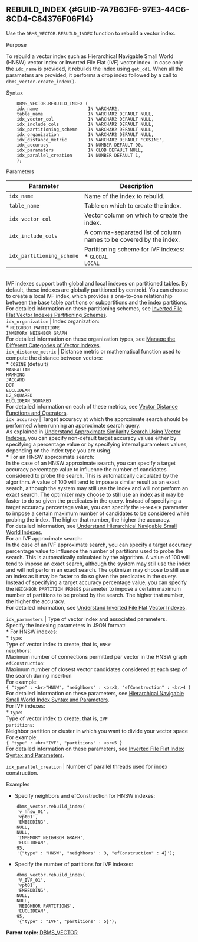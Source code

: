 ## REBUILD_INDEX {#GUID-7A7B63F6-97E3-44C6-8CD4-C84376F06F14}

Use the `DBMS_VECTOR.REBUILD_INDEX` function to rebuild a vector index. 

Purpose

To rebuild a vector index such as Hierarchical Navigable Small World (HNSW) vector index or Inverted File Flat (IVF) vector index. In case only the `idx_name` is provided, it rebuilds the index using `get_ddl`. When all the parameters are provided, it performs a drop index followed by a call to `dbms_vector.create_index()`. 

Syntax
```
    DBMS_VECTOR.REBUILD_INDEX (
    idx_name                   IN VARCHAR2,
    table_name                 IN VARCHAR2 DEFAULT NULL,
    idx_vector_col             IN VARCHAR2 DEFAULT NULL,
    idx_include_cols           IN VARCHAR2 DEFAULT NULL,
    idx_partitioning_scheme    IN VARCHAR2 DEFAULT NULL,
    idx_organization           IN VARCHAR2 DEFAULT NULL,
    idx_distance_metric        IN VARCHAR2 DEFAULT 'COSINE',
    idx_accuracy               IN NUMBER DEFAULT 90,
    idx_parameters             IN CLOB DEFAULT NULL,
    idx_parallel_creation      IN NUMBER DEFAULT 1,
    );
```
    

Parameters

Parameter | Description  
---|---  
`idx_name` |  Name of the index to rebuild.  
`table_name` |  Table on which to create the index.  
`idx_vector_col ` |  Vector column on which to create the index.  
`idx_include_cols` |  A comma-separated list of column names to be covered by the index.  
`idx_partitioning_scheme` |  Partitioning scheme for IVF indexes: <br>* `GLOBAL` <br>`LOCAL`
<br>IVF indexes support both global and local indexes on partitioned tables. By default, these indexes are globally partitioned by centroid. You can choose to create a local IVF index, which provides a one-to-one relationship between the base table partitions or subpartitions and the index partitions.<br>For detailed information on these partitioning schemes, see [Inverted File Flat Vector Indexes Partitioning Schemes](https://docs.oracle.com/pls/topic/lookup?ctx=en/database/oracle/oracle-database/23/vecse&id=VECSE-GUID-98797C70-269E-42E9-B24B-1E3C461D5932).   
`idx_organization` |  Index organization: <br>* `NEIGHBOR PARTITIONS` <br>`INMEMORY NEIGHBOR GRAPH`
<br>For detailed information on these organization types, see [Manage the Different Categories of Vector Indexes](https://docs.oracle.com/pls/topic/lookup?ctx=en/database/oracle/oracle-database/23/vecse&id=VECSE-GUID-5D9B6B92-C62C-4927-9FB2-7A4437F24A19).   
`idx_distance_metric` |  Distance metric or mathematical function used to compute the distance between vectors: <br>* `COSINE` (default) <br>`MANHATTAN`<br>`HAMMING`<br>`JACCARD`<br>`DOT`<br>`EUCLIDEAN`<br>`L2_SQUARED`<br>`EUCLIDEAN_SQUARED`
<br>For detailed information on each of these metrics, see [Vector Distance Functions and Operators](https://docs.oracle.com/pls/topic/lookup?ctx=en/database/oracle/oracle-database/23/vecse&id=VECSE-GUID-8667D062-8084-4E55-8BD7-2C84E05F52FA).   
`idx_accuracy` |  Target accuracy at which the approximate search should be performed when running an approximate search query.<br>As explained in [Understand Approximate Similarity Search Using Vector Indexes](https://docs.oracle.com/pls/topic/lookup?ctx=en/database/oracle/oracle-database/23/vecse&id=VECSE-GUID-69B32E29-4ACA-4483-8607-BEDC2EFF6EEB), you can specify non-default target accuracy values either by specifying a percentage value or by specifying internal parameters values, depending on the index type you are using. <br>* For an HNSW approximate search: <br>In the case of an HNSW approximate search, you can specify a target accuracy percentage value to influence the number of candidates considered to probe the search. This is automatically calculated by the algorithm. A value of 100 will tend to impose a similar result as an exact search, although the system may still use the index and will not perform an exact search. The optimizer may choose to still use an index as it may be faster to do so given the predicates in the query. Instead of specifying a target accuracy percentage value, you can specify the `EFSEARCH` parameter to impose a certain maximum number of candidates to be considered while probing the index. The higher that number, the higher the accuracy. <br>For detailed information, see [Understand Hierarchical Navigable Small World Indexes](https://docs.oracle.com/pls/topic/lookup?ctx=en/database/oracle/oracle-database/23/vecse&id=VECSE-GUID-23E74FFC-B6A5-4374-9813-F2634AC43410).  <br>For an IVF approximate search: <br>In the case of an IVF approximate search, you can specify a target accuracy percentage value to influence the number of partitions used to probe the search. This is automatically calculated by the algorithm. A value of 100 will tend to impose an exact search, although the system may still use the index and will not perform an exact search. The optimizer may choose to still use an index as it may be faster to do so given the predicates in the query. Instead of specifying a target accuracy percentage value, you can specify the `NEIGHBOR PARTITION PROBES` parameter to impose a certain maximum number of partitions to be probed by the search. The higher that number, the higher the accuracy. <br>For detailed information, see [Understand Inverted File Flat Vector Indexes](https://docs.oracle.com/pls/topic/lookup?ctx=en/database/oracle/oracle-database/23/vecse&id=VECSE-GUID-332E5EA7-6CE9-4392-AB2B-3124BF832C5E).   
  
`idx_parameters` |  Type of vector index and associated parameters.<br>Specify the indexing parameters in JSON format: <br>* For HNSW indexes: <br>* `type`: <br>Type of vector index to create, that is, `HNSW` <br>`neighbors`: <br>Maximum number of connections permitted per vector in the HNSW graph  <br>`efConstruction`: <br>Maximum number of closest vector candidates considered at each step of the search during insertion 
<br>For example: <br>```{ "type" : <br>"HNSW", "neighbors" : <br>3, "efConstruction" : <br>4 }```<br>For detailed information on these parameters, see [Hierarchical Navigable Small World Index Syntax and Parameters](https://docs.oracle.com/pls/topic/lookup?ctx=en/database/oracle/oracle-database/23/vecse&id=VECSE-GUID-0D538811-D59F-46FB-9453-1A6BD822EEED).  <br>For IVF indexes: <br>* `type`: <br>Type of vector index to create, that is, `IVF` <br>`partitions`: <br>Neighbor partition or cluster in which you want to divide your vector space 
<br>For example: <br>```{ "type" : <br>"IVF", "partitions" : <br>5 }```<br>For detailed information on these parameters, see [Inverted File Flat Index Syntax and Parameters](https://docs.oracle.com/pls/topic/lookup?ctx=en/database/oracle/oracle-database/23/vecse&id=VECSE-GUID-FC314C40-1018-46B9-9F1C-660BBE28FBE9).   
  
`idx_parallel_creation` |  Number of parallel threads used for index construction.  
  
Examples

  * Specify neighbors and efConstruction for HNSW indexes:
```
    dbms_vector.rebuild_index(
    'v_hnsw_01',
    'vpt01',
    'EMBEDDING',
    NULL,
    NULL,
    'INMEMORY NEIGHBOR GRAPH',
    'EUCLIDEAN',
    95,
    '{"type" : "HNSW", "neighbors" : 3, "efConstruction" : 4}');
```
    

  * Specify the number of partitions for IVF indexes:
```
    dbms_vector.rebuild_index(
    'V_IVF_01',
    'vpt01',
    'EMBEDDING',
    NULL,
    NULL,
    'NEIGHBOR PARTITIONS',
    'EUCLIDEAN',
    95,
    '{"type" : "IVF", "partitions" : 5}');
```
    




**Parent topic:** [DBMS_VECTOR](dbms_vector-vecse.md)
